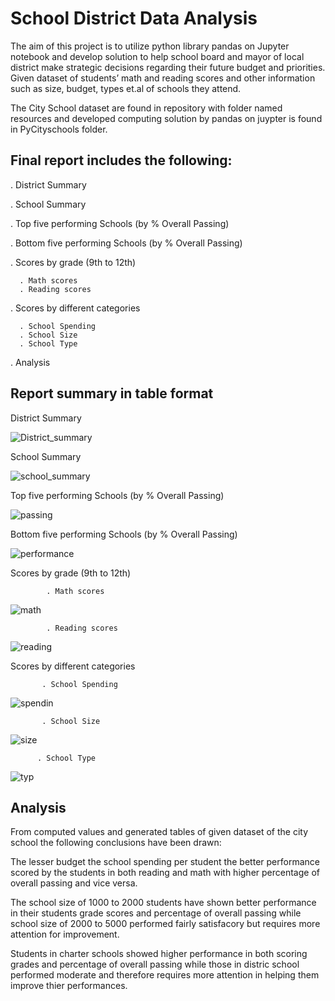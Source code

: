 # School District Data Analysis

The aim of this project is to utilize python library pandas on Jupyter notebook and develop solution to help school board and mayor of local district make strategic decisions regarding their future budget and priorities. Given dataset of students’ math and reading scores and other information such as size, budget, types et.al of schools they attend.

The City School dataset are found in repository with folder named resources and developed computing solution by pandas on juypter is found in PyCityschools folder.

## Final report includes the following:

. District Summary

. School Summary

. Top five performing Schools (by % Overall Passing)

. Bottom five performing Schools (by % Overall Passing)

. Scores by grade (9th to 12th)

      . Math scores
      . Reading scores
      
. Scores by different categories

      . School Spending
      . School Size
      . School Type
      
. Analysis

## Report summary in table format

District Summary 

![District_summary](https://user-images.githubusercontent.com/84547558/149879420-12b100c0-345a-4ef2-bec3-59c836cd6e1c.png)

School Summary

![school_summary](https://user-images.githubusercontent.com/84547558/149879978-e41471d7-dd4f-412a-92f5-f5d6d2d94dd9.png)


Top five performing Schools (by % Overall Passing) 
      
![passing](https://user-images.githubusercontent.com/84547558/149880133-f0632908-6880-4815-97c4-be9dfe9e1f2d.png)

Bottom five performing Schools (by % Overall Passing)

![performance](https://user-images.githubusercontent.com/84547558/149880335-234e44c1-4c65-4888-9a3c-b13d8ed9822a.png)

Scores by grade (9th to 12th)

            . Math scores
            
![math](https://user-images.githubusercontent.com/84547558/149884390-b55982d1-9ba7-483e-b702-c8146d460d6c.png)

            . Reading scores
     
![reading](https://user-images.githubusercontent.com/84547558/149880763-03114ceb-93d3-4ac6-b603-e145693ac18b.png)
      
Scores by different categories

           . School Spending
           
![spendin](https://user-images.githubusercontent.com/84547558/149884567-ed354803-3a6f-4804-aab4-5100f68033a8.png)

           . School Size
    
![size](https://user-images.githubusercontent.com/84547558/149884781-951259cd-a71b-4d4f-a44f-9163e738b689.png)
    
          . School Type
          
 ![typ](https://user-images.githubusercontent.com/84547558/149884997-b9796153-7565-4723-b801-425501538bbb.png)
         

## Analysis
From computed values and generated tables of given dataset of the city school the following conclusions have been drawn:

The lesser budget the school spending per student the better performance scored by the students in both reading and math with higher percentage of overall passing and vice versa. 

The school size of 1000 to 2000 students have shown better performance in their students grade scores and percentage of overall passing while school size of 2000 to 5000 performed fairly satisfacory but requires more attention for improvement.

Students in charter schools showed higher performance in both scoring grades and percentage of overall passing while those in distric school performed moderate and therefore requires more attention in helping them improve thier performances. 



